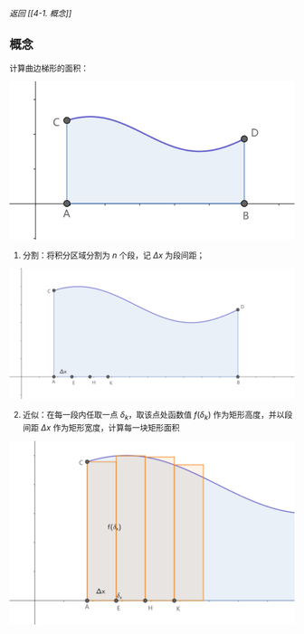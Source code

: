 *返回 [[4-1. 概念]]*

## 概念

计算曲边梯形的面积：

![intergral area](assets/int_area.png)

1. 分割：将积分区域分割为 $n$ 个段，记 $\Delta x$ 为段间距；

![intergral sep](assets/int_sep.png)

2. 近似：在每一段内任取一点 $\delta_k$，取该点处函数值 $f(\delta_k)$ 作为矩形高度，并以段间距 $\Delta x$ 作为矩形宽度，计算每一块矩形面积

![intergral sep](assets/int_aprox.png)

$$$$